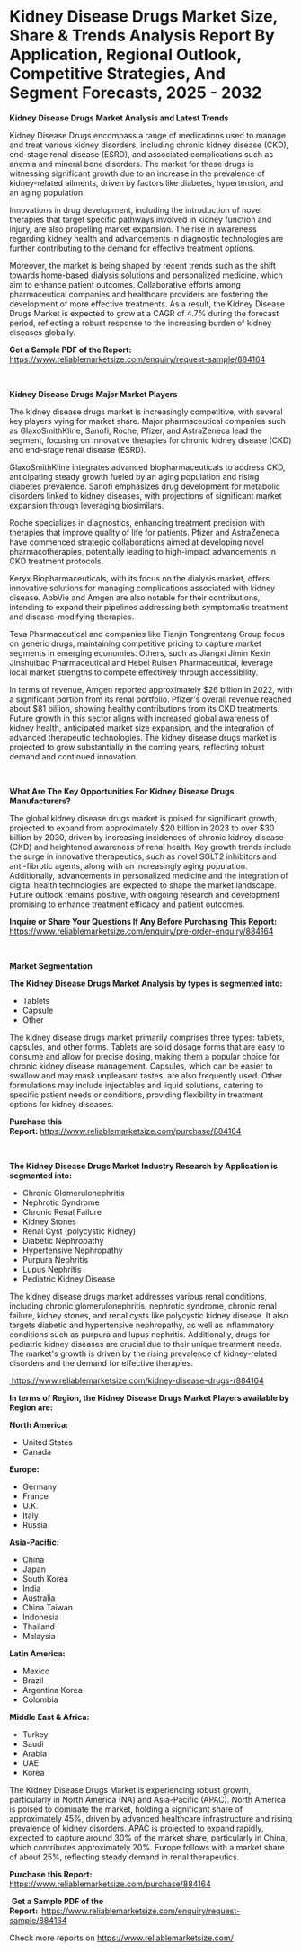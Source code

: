 <p><h1>Kidney Disease Drugs Market Size, Share & Trends Analysis Report By Application, Regional Outlook, Competitive Strategies, And Segment Forecasts, 2025 - 2032</h1></p><p><strong>Kidney Disease Drugs Market Analysis and Latest Trends</strong></p>
<p><p>Kidney Disease Drugs encompass a range of medications used to manage and treat various kidney disorders, including chronic kidney disease (CKD), end-stage renal disease (ESRD), and associated complications such as anemia and mineral bone disorders. The market for these drugs is witnessing significant growth due to an increase in the prevalence of kidney-related ailments, driven by factors like diabetes, hypertension, and an aging population. </p><p>Innovations in drug development, including the introduction of novel therapies that target specific pathways involved in kidney function and injury, are also propelling market expansion. The rise in awareness regarding kidney health and advancements in diagnostic technologies are further contributing to the demand for effective treatment options.</p><p>Moreover, the market is being shaped by recent trends such as the shift towards home-based dialysis solutions and personalized medicine, which aim to enhance patient outcomes. Collaborative efforts among pharmaceutical companies and healthcare providers are fostering the development of more effective treatments. As a result, the Kidney Disease Drugs Market is expected to grow at a CAGR of 4.7% during the forecast period, reflecting a robust response to the increasing burden of kidney diseases globally.</p></p>
<p><strong>Get a Sample PDF of the Report:&nbsp;</strong> <a href="https://www.reliablemarketsize.com/enquiry/request-sample/884164?utm_campaign=2932&utm_medium=2&utm_source=Github&utm_content=ia&utm_term=08032025&utm_id=kidney-disease-drugs">https://www.reliablemarketsize.com/enquiry/request-sample/884164</a></p>
<p>&nbsp;</p>
<p><strong>Kidney Disease Drugs Major Market Players</strong></p>
<p><p>The kidney disease drugs market is increasingly competitive, with several key players vying for market share. Major pharmaceutical companies such as GlaxoSmithKline, Sanofi, Roche, Pfizer, and AstraZeneca lead the segment, focusing on innovative therapies for chronic kidney disease (CKD) and end-stage renal disease (ESRD).</p><p>GlaxoSmithKline integrates advanced biopharmaceuticals to address CKD, anticipating steady growth fueled by an aging population and rising diabetes prevalence. Sanofi emphasizes drug development for metabolic disorders linked to kidney diseases, with projections of significant market expansion through leveraging biosimilars.</p><p>Roche specializes in diagnostics, enhancing treatment precision with therapies that improve quality of life for patients. Pfizer and AstraZeneca have commenced strategic collaborations aimed at developing novel pharmacotherapies, potentially leading to high-impact advancements in CKD treatment protocols.</p><p>Keryx Biopharmaceuticals, with its focus on the dialysis market, offers innovative solutions for managing complications associated with kidney disease. AbbVie and Amgen are also notable for their contributions, intending to expand their pipelines addressing both symptomatic treatment and disease-modifying therapies.</p><p>Teva Pharmaceutical and companies like Tianjin Tongrentang Group focus on generic drugs, maintaining competitive pricing to capture market segments in emerging economies. Others, such as Jiangxi Jimin Kexin Jinshuibao Pharmaceutical and Hebei Ruisen Pharmaceutical, leverage local market strengths to compete effectively through accessibility.</p><p>In terms of revenue, Amgen reported approximately $26 billion in 2022, with a significant portion from its renal portfolio. Pfizer's overall revenue reached about $81 billion, showing healthy contributions from its CKD treatments. Future growth in this sector aligns with increased global awareness of kidney health, anticipated market size expansion, and the integration of advanced therapeutic technologies. The kidney disease drugs market is projected to grow substantially in the coming years, reflecting robust demand and continued innovation.</p></p>
<p>&nbsp;</p>
<p><strong>What Are The Key Opportunities For Kidney Disease Drugs Manufacturers?</strong></p>
<p><p>The global kidney disease drugs market is poised for significant growth, projected to expand from approximately $20 billion in 2023 to over $30 billion by 2030, driven by increasing incidences of chronic kidney disease (CKD) and heightened awareness of renal health. Key growth trends include the surge in innovative therapeutics, such as novel SGLT2 inhibitors and anti-fibrotic agents, along with an increasingly aging population. Additionally, advancements in personalized medicine and the integration of digital health technologies are expected to shape the market landscape. Future outlook remains positive, with ongoing research and development promising to enhance treatment efficacy and patient outcomes.</p></p>
<p><strong>Inquire or Share Your Questions If Any Before Purchasing This Report:</strong> <a href="https://www.reliablemarketsize.com/enquiry/pre-order-enquiry/884164?utm_campaign=2932&utm_medium=2&utm_source=Github&utm_content=ia&utm_term=08032025&utm_id=kidney-disease-drugs">https://www.reliablemarketsize.com/enquiry/pre-order-enquiry/884164</a></p>
<p>&nbsp;</p>
<p><strong>Market Segmentation</strong></p>
<p><strong>The Kidney Disease Drugs Market Analysis by types is segmented into:</strong></p>
<p><ul><li>Tablets</li><li>Capsule</li><li>Other</li></ul></p>
<p><p>The kidney disease drugs market primarily comprises three types: tablets, capsules, and other forms. Tablets are solid dosage forms that are easy to consume and allow for precise dosing, making them a popular choice for chronic kidney disease management. Capsules, which can be easier to swallow and may mask unpleasant tastes, are also frequently used. Other formulations may include injectables and liquid solutions, catering to specific patient needs or conditions, providing flexibility in treatment options for kidney diseases.</p></p>
<p><strong>Purchase this Report:&nbsp;</strong><a href="https://www.reliablemarketsize.com/purchase/884164?utm_campaign=2932&utm_medium=2&utm_source=Github&utm_content=ia&utm_term=08032025&utm_id=kidney-disease-drugs">https://www.reliablemarketsize.com/purchase/884164</a></p>
<p>&nbsp;</p>
<p><strong>The Kidney Disease Drugs Market Industry Research by Application is segmented into:</strong></p>
<p><ul><li>Chronic Glomerulonephritis</li><li>Nephrotic Syndrome</li><li>Chronic Renal Failure</li><li>Kidney Stones</li><li>Renal Cyst (polycystic Kidney)</li><li>Diabetic Nephropathy</li><li>Hypertensive Nephropathy</li><li>Purpura Nephritis</li><li>Lupus Nephritis</li><li>Pediatric Kidney Disease</li></ul></p>
<p><p>The kidney disease drugs market addresses various renal conditions, including chronic glomerulonephritis, nephrotic syndrome, chronic renal failure, kidney stones, and renal cysts like polycystic kidney disease. It also targets diabetic and hypertensive nephropathy, as well as inflammatory conditions such as purpura and lupus nephritis. Additionally, drugs for pediatric kidney diseases are crucial due to their unique treatment needs. The market's growth is driven by the rising prevalence of kidney-related disorders and the demand for effective therapies.</p></p>
<p><a href="https://www.reliablemarketsize.com/kidney-disease-drugs-r884164?utm_campaign=2932&utm_medium=2&utm_source=Github&utm_content=ia&utm_term=08032025&utm_id=kidney-disease-drugs">&nbsp;https://www.reliablemarketsize.com/kidney-disease-drugs-r884164</a></p>
<p><strong>In terms of Region, the Kidney Disease Drugs Market Players available by Region are:</strong></p>
<p>
    <p> <strong> North America: </strong>
        <ul>
            <li>United States</li>
            <li>Canada</li>
        </ul>
        </p> 
    <p> <strong> Europe: </strong>
        <ul>
            <li>Germany</li>
            <li>France</li>
            <li>U.K.</li>
            <li>Italy</li>
            <li>Russia</li>
        </ul>
        </p> 
    <p> <strong> Asia-Pacific: </strong>
        <ul>
            <li>China</li>
            <li>Japan</li>
            <li>South Korea</li>
            <li>India</li>
            <li>Australia</li>
            <li>China Taiwan</li>
            <li>Indonesia</li>
            <li>Thailand</li>
            <li>Malaysia</li>
        </ul>
        </p> 
    <p> <strong> Latin America: </strong>
        <ul>
            <li>Mexico</li>
            <li>Brazil</li>
            <li>Argentina Korea</li>
            <li>Colombia</li>
        </ul>
        </p> 
    <p> <strong> Middle East & Africa: </strong>
        <ul>
            <li>Turkey</li>
            <li>Saudi</li>
            <li>Arabia</li>
            <li>UAE</li>
            <li>Korea</li>
        </ul>
    </p>
    </p>
<p><p>The Kidney Disease Drugs Market is experiencing robust growth, particularly in North America (NA) and Asia-Pacific (APAC). North America is poised to dominate the market, holding a significant share of approximately 45%, driven by advanced healthcare infrastructure and rising prevalence of kidney disorders. APAC is projected to expand rapidly, expected to capture around 30% of the market share, particularly in China, which contributes approximately 20%. Europe follows with a market share of about 25%, reflecting steady demand in renal therapeutics.</p></p>
<p><strong>Purchase this Report: </strong><a href="https://www.reliablemarketsize.com/purchase/884164?utm_campaign=2932&utm_medium=2&utm_source=Github&utm_content=ia&utm_term=08032025&utm_id=kidney-disease-drugs">https://www.reliablemarketsize.com/purchase/884164</a></p>
<p>&nbsp;<strong>Get a Sample PDF of the Report:&nbsp;&nbsp;</strong><a href="https://www.reliablemarketsize.com/enquiry/request-sample/884164?utm_campaign=2932&utm_medium=2&utm_source=Github&utm_content=ia&utm_term=08032025&utm_id=kidney-disease-drugs">https://www.reliablemarketsize.com/enquiry/request-sample/884164</a></p>
<p><strong></strong></p>
<p>Check more reports on <a href="https://www.reliablemarketsize.com/?utm_campaign=2932&utm_medium=2&utm_source=Github&utm_content=ia&utm_term=08032025&utm_id=kidney-disease-drugs">https://www.reliablemarketsize.com/</a></p>